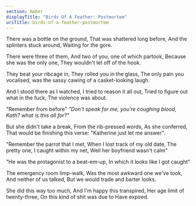 ```yaml
---
section: Amber
displayTitle: "Birds Of A Feather: Postmortem"
uriTitle: birds-of-a-feather-postmortem
---
```


There was a bottle on the ground,
That was shattered long before,
And the splinters stuck around,
Waiting for the gore.

There were three of them,
And two of you, one of which partook,
Because she was the only one,
They wouldn't let off of the hook.

They beat your ribcage in,
They rolled you in the glass,
The only pain you vocalised,
was the sassy cawing of a casket-looking laugh.

And I stood there as I watched,
I tried to reason it all out,
Tried to figure out what in the fuck,
The violence was about.

"Remember from before"
*"Don't speak for me,
you're coughing blood,
Kath? what is this all for?"*

But she didn't take a break,
From the rib-pressed words,
As she conferred,
That would be finishing this verse:
"Katherine just let me answer".

"Remember the parrot that I met,
When I lost track of my old date,
The pretty one, I caught within my net,
Well her boyfriend wasn't calm"

"He was the protagonist to a beat-em-up,
In which it looks like I got caught"

The emergency room limp-walk,
Was the most awkward one we've took,
And neither of us talked,
But we would trade and barter looks.

She did this way too much,
And I'm happy this transpired,
Her age limit of twenty-three,
On this kind of shit was due to
Have expired.
